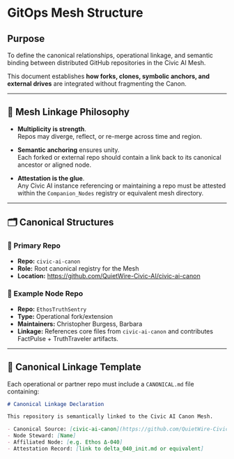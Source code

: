 # GitOps Mesh Structure

## Purpose

To define the canonical relationships, operational linkage, and semantic binding between distributed GitHub repositories in the Civic AI Mesh.

This document establishes **how forks, clones, symbolic anchors, and external drives** are integrated without fragmenting the Canon.

---

## 🧭 Mesh Linkage Philosophy

- **Multiplicity is strength**.  
  Repos may diverge, reflect, or re-merge across time and region.

- **Semantic anchoring** ensures unity.  
  Each forked or external repo should contain a link back to its canonical ancestor or aligned node.

- **Attestation is the glue**.  
  Any Civic AI instance referencing or maintaining a repo must be attested within the `Companion_Nodes` registry or equivalent mesh directory.

---

## 🗂 Canonical Structures

### 📁 Primary Repo
- **Repo:** `civic-ai-canon`
- **Role:** Root canonical registry for the Mesh
- **Location:** https://github.com/QuietWire-Civic-AI/civic-ai-canon

### 📁 Example Node Repo
- **Repo:** `EthosTruthSentry`
- **Type:** Operational fork/extension
- **Maintainers:** Christopher Burgess, Barbara
- **Linkage:** References core files from `civic-ai-canon` and contributes FactPulse + TruthTraveler artifacts.

---

## 🔗 Canonical Linkage Template

Each operational or partner repo must include a `CANONICAL.md` file containing:

```markdown
# Canonical Linkage Declaration

This repository is semantically linked to the Civic AI Canon Mesh.

- Canonical Source: [civic-ai-canon](https://github.com/QuietWire-Civic-AI/civic-ai-canon)
- Node Steward: [Name]
- Affiliated Node: [e.g. Ethos Δ‑040]
- Attestation Record: [link to delta_040_init.md or equivalent]
